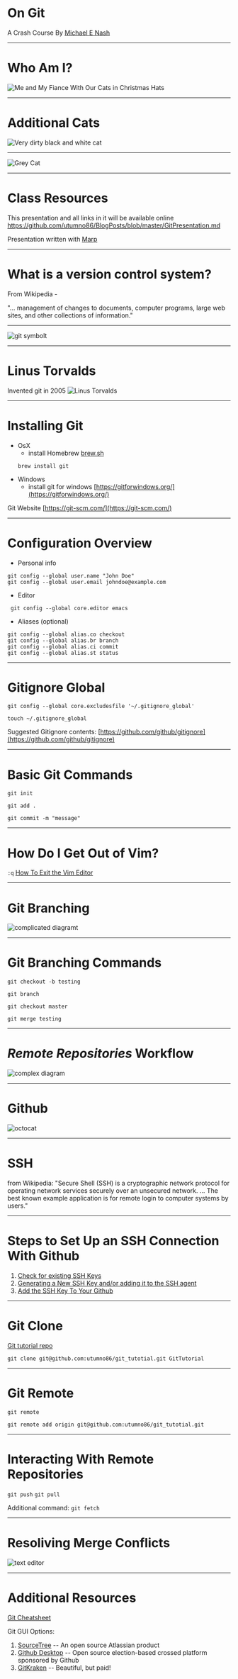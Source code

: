 <!-- $theme: gaia -->

On Git
=======
A Crash Course By
[Michael E Nash](https://github.com/utumno86)

---

Who Am I?
=========

![Me and My Fiance With Our Cats in Christmas Hats](images/WithCats.jpeg)


---

Additional Cats
===============

![Very dirty black and white cat](images/HopperCat.jpg)

---------------

![Grey Cat](images/Shadowcat.jpg)

---------------
Class Resources
================

This presentation and all links in it will be available online
https://github.com/utumno86/BlogPosts/blob/master/GitPresentation.md

Presentation written with [Marp](https://yhatt.github.io/marp/)

-------------

What is a version control system?
=================================

From Wikipedia -

"... management of changes to documents, computer programs, large web sites, and other collections of information."

----------------------------


![git symbolt](images/git.jpeg)

------------
Linus Torvalds
==============
Invented git in 2005
![Linus Torvalds](images/linus.jpeg)

-------------

Installing Git
==============
- OsX 
	- install Homebrew [brew.sh](brew.sh)
	```
    brew install git
    ```
- Windows
  - install git for windows [https://gitforwindows.org/](https://gitforwindows.org/)

Git Website [https://git-scm.com/](https://git-scm.com/)

------

Configuration Overview
======================

- Personal info
```
git config --global user.name "John Doe"
git config --global user.email johndoe@example.com
```
- Editor
```
 git config --global core.editor emacs
 ```
- Aliases (optional)
```
git config --global alias.co checkout
git config --global alias.br branch
git config --global alias.ci commit
git config --global alias.st status
```
-------

Gitignore Global
================

```
git config --global core.excludesfile '~/.gitignore_global'
```
```
touch ~/.gitignore_global
```
Suggested Gitignore contents:
[https://github.com/github/gitignore](https://github.com/github/gitignore)

-----


Basic Git Commands
==================

```
git init
```
```
git add .
```
```
git commit -m "message"
```
----------

How Do I Get Out of Vim?
=======================

```:q```
[How To Exit the Vim Editor](https://stackoverflow.com/questions/11828270/how-to-exit-the-vim-editor)

---

Git Branching
=============
![complicated diagramt](images/branching.png)

-------------

Git Branching Commands
======================

```
git checkout -b testing
```
```
git branch
```
```
git checkout master
```
```
git merge testing
```
---

*Remote Repositories* Workflow
===================

![complex diagram](images/GIt-Workflow-Diagram--5-.png)

----

Github
======

![octocat](images/github.jpeg)

---

SSH
===
from Wikipedia: "Secure Shell (SSH) is a cryptographic network protocol for operating network services securely over an unsecured network. ... The best known example application is for remote login to computer systems by users."

---

Steps to Set Up an SSH Connection With Github
=============================================

1) [Check for existing SSH Keys](https://help.github.com/articles/checking-for-existing-ssh-keys/)
2) [Generating a New SSH Key and/or adding it to the SSH agent](https://help.github.com/articles/generating-a-new-ssh-key-and-adding-it-to-the-ssh-agent/)
3) [Add the SSH Key To Your Github](https://help.github.com/articles/adding-a-new-ssh-key-to-your-github-account/)

---

Git Clone
=========

[Git tutorial repo](https://github.com/utumno86/git_tutotial)

```git clone git@github.com:utumno86/git_tutotial.git GitTutorial```

---

Git Remote
==========

```
git remote
```
```
git remote add origin git@github.com:utumno86/git_tutotial.git
```
----

Interacting With Remote Repositories
====================================

```git push```
``` git pull ```

Additional command: ```git fetch ```

----

Resoliving Merge Conflicts
==========================

![text editor](images/maxresdefault.jpg)

-----

Additional Resources
====================


[Git Cheatsheet](https://github.com/k88hudson/git-flight-rules)

Git GUI Options:
1) [SourceTree](https://www.sourcetreeapp.com/) -- An open source Atlassian product
2) [Github Desktop](https://desktop.github.com/) -- Open source election-based crossed platform sponsored by Github
3) [GitKraken](https://www.gitkraken.com/) -- Beautiful, but paid!



